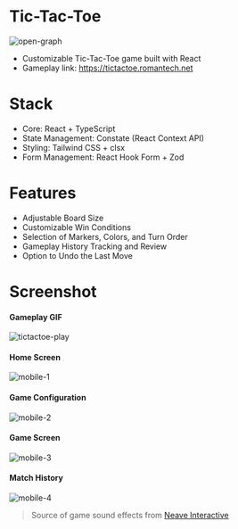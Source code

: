 # Tic-Tac-Toe

![open-graph](https://github.com/romantech/tic-tac-toe/assets/8604840/a8340503-3d72-4096-b1b7-fd6ebe5af5cf)

- Customizable Tic-Tac-Toe game built with React
- Gameplay link: https://tictactoe.romantech.net

# Stack

- Core: React + TypeScript
- State Management: Constate (React Context API)
- Styling: Tailwind CSS + clsx
- Form Management: React Hook Form + Zod

# Features

- Adjustable Board Size
- Customizable Win Conditions
- Selection of Markers, Colors, and Turn Order
- Gameplay History Tracking and Review
- Option to Undo the Last Move

# Screenshot

#### Gameplay GIF

![tictactoe-play](https://github.com/romantech/tic-tac-toe/assets/8604840/b209f34a-255a-415d-b2f0-8b10dc701ed8)

#### Home Screen

![mobile-1](https://github.com/romantech/tic-tac-toe/assets/8604840/20589bb8-280a-454b-bebd-6ef3dda482e6)

#### Game Configuration

![mobile-2](https://github.com/romantech/tic-tac-toe/assets/8604840/7d86b160-3ade-476e-9b74-2e398761cd3b)

#### Game Screen

![mobile-3](https://github.com/romantech/tic-tac-toe/assets/8604840/1f40a9c7-1b8f-4830-8cbc-74f61c242e2c)

#### Match History

![mobile-4](https://github.com/romantech/tic-tac-toe/assets/8604840/34552ea2-6473-48c4-b4b4-4d50a215525b)

> Source of game sound effects from [Neave Interactive](https://neave.com)
